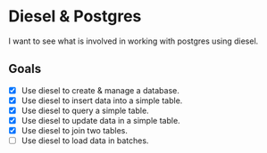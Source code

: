 # Diesel & Postgres

I want to see what is involved in working with postgres using diesel.

## Goals

- [x] Use diesel to create & manage a database.
- [x] Use diesel to insert data into a simple table.
- [x] Use diesel to query a simple table.
- [x] Use diesel to update data in a simple table.
- [x] Use diesel to join two tables.
- [ ] Use diesel to load data in batches.
